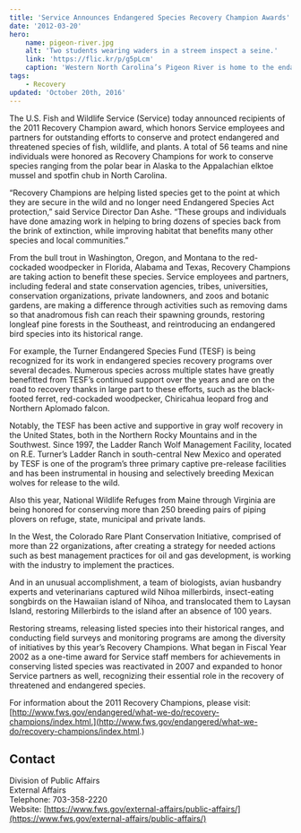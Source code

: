 ```yaml
---
title: 'Service Announces Endangered Species Recovery Champion Awards'
date: '2012-03-20'
hero:
    name: pigeon-river.jpg
    alt: 'Two students wearing waders in a streem inspect a seine.'
    link: 'https://flic.kr/p/g5pLcm'
    caption: 'Western North Carolina’s Pigeon River is home to the endangered Appalachian elktoe mussel. Photo by Gary Peeples.'
tags:
    - Recovery
updated: 'October 20th, 2016'
---
```


The U.S. Fish and Wildlife Service (Service) today announced recipients of the 2011 Recovery Champion award, which honors Service employees and partners for outstanding efforts to conserve and protect endangered and threatened species of fish, wildlife, and plants. A total of 56 teams and nine individuals were honored as Recovery Champions for work to conserve species ranging from the polar bear in Alaska to the Appalachian elktoe mussel and spotfin chub in North Carolina.

“Recovery Champions are helping listed species get to the point at which they are secure in the wild and no longer need Endangered Species Act protection,” said Service Director Dan Ashe. “These groups and individuals have done amazing work in helping to bring dozens of species back from the brink of extinction, while improving habitat that benefits many other species and local communities.”  

From the bull trout in Washington, Oregon, and Montana to the red-cockaded woodpecker in Florida, Alabama and Texas, Recovery Champions are taking action to benefit these species. Service employees and partners, including federal and state conservation agencies, tribes, universities, conservation organizations, private landowners, and zoos and botanic gardens, are making a difference through activities such as removing dams so that anadromous fish can reach their spawning grounds, restoring longleaf pine forests in the Southeast, and reintroducing an endangered bird species into its historical range.  

For example, the Turner Endangered Species Fund (TESF) is being recognized for its work in endangered species recovery programs over several decades. Numerous species across multiple states have greatly benefitted from TESF’s continued support over the years and are on the road to recovery thanks in large part to these efforts, such as the black-footed ferret, red-cockaded woodpecker, Chiricahua leopard frog and Northern Aplomado falcon.  

Notably, the TESF has been active and supportive in gray wolf recovery in the United States, both in the Northern Rocky Mountains and in the Southwest. Since 1997, the Ladder Ranch Wolf Management Facility, located on R.E. Turner’s Ladder Ranch in south-central New Mexico and operated by TESF is one of the program’s three primary captive pre-release facilities and has been instrumental in housing and selectively breeding Mexican wolves for release to the wild.  

Also this year, National Wildlife Refuges from Maine through Virginia are being honored for conserving more than 250 breeding pairs of piping plovers on refuge, state, municipal and private lands.  

In the West, the Colorado Rare Plant Conservation Initiative, comprised of more than 22 organizations, after creating a strategy for needed actions such as best management practices for oil and gas development, is working with the industry to implement the practices.  

And in an unusual accomplishment, a team of biologists, avian husbandry experts and veterinarians captured wild Nihoa millerbirds, insect-eating songbirds on the Hawaiian island of Nihoa, and translocated them to Laysan Island, restoring Millerbirds to the island after an absence of 100 years.  

Restoring streams, releasing listed species into their historical ranges, and conducting field surveys and monitoring programs are among the diversity of initiatives by this year’s Recovery Champions. What began in Fiscal Year 2002 as a one-time award for Service staff members for achievements in conserving listed species was reactivated in 2007 and expanded to honor Service partners as well, recognizing their essential role in the recovery of threatened and endangered species.  

For information about the 2011 Recovery Champions, please visit: [http://www.fws.gov/endangered/what-we-do/recovery-champions/index.html.](http://www.fws.gov/endangered/what-we-do/recovery-champions/index.html.)

## Contact

Division of Public Affairs  
External Affairs  
Telephone: 703-358-2220  
Website: [https://www.fws.gov/external-affairs/public-affairs/](https://www.fws.gov/external-affairs/public-affairs/)
